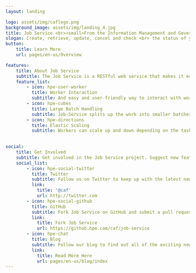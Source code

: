 ```yaml
---
layout: landing

logo: assets/img/caflogo.png
background_image: assets/img/landing_4.jpg
title: Job Service <br><small>From the Information Management and Governance Research and Development Team at Hewlett Packard Enterprise</small>
slogan: Create, retrieve, update, cancel and check <br> the status of your jobs.
button:
    title: Learn More
    url: pages/en-us/Overview

features:
    title: About Job Service
    subtitle: The Job Service is a RESTful web service that makes it easy for you to use and receive feedback from Worker Framework microservices (workers).
    feature_list:
        - icon: hpe-user-worker 
          title: Worker Interaction
          subtitle: And easy and user-friendly way to interact with workers and receive feedback about progress on their tasks.
        - icon: hpe-cubes
          title: Large Batch Handling
          subtitle: Job-Service splits up the work into smaller batches, and can also process these items in parallel, improving performance and saving time.
        - icon: hpe-directions
          title: Elastic Scaling
          subtitle: Workers can scale up and down depending on the task at hand. Providing optimal resources to each process to get the job done quickly and safely.
        

social:
    title: Get Involved
    subtitle: Get involved in the Job Service project. Suggest new features, report issues or take part in development.
    social_list:
        - icon: hpe-social-twitter
          title: Twitter
          subtitle: Follow us on Twitter to keep up with the latest news and updates from the team or to get in touch with us!
          link:
            title: '@caf'
            url: http://twitter.com
        - icon: hpe-social-github
          title: GitHub
          subtitle: Fork Job Service on GitHub and submit a pull request to help contribute to the project! Or if you have discovered an issue, report it to us.
          link:
            title: Fork Job Service
            url: https://github.hpe.com/caf/job-service
        - icon: hpe-chat
          title: Blog
          subtitle: Follow our blog to find out all of the exciting news and announcements regarding Job Service.
          link:
            title: Read More Here
            url: pages/en-us/blog/index
---
```

